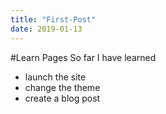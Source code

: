 ```yaml
---
title: "First-Post"
date: 2019-01-13
---
```

#Learn Pages
So far I have learned
 * launch the site
 * change the theme
 * create a blog post
